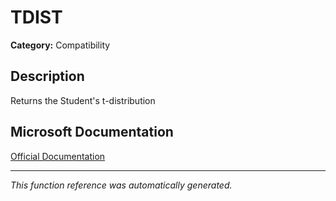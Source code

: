 # TDIST

**Category:** Compatibility

## Description
Returns the Student's t-distribution

## Microsoft Documentation
[Official Documentation](https://support.microsoft.com//en-us/office/tdist-function-630a7695-4021-4853-9468-4a1f9dcdd192)

---
*This function reference was automatically generated.*
